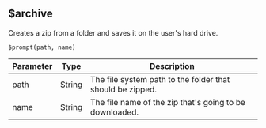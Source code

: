 ## $archive
Creates a zip from a folder and saves it on the user's hard drive.

`$prompt(path, name)`

| Parameter | Type   | Description                                               |
| --------- | ------ | --------------------------------------------------------- |
| path      | String | The file system path to the folder that should be zipped. |
| name      | String | The file name of the zip that's going to be downloaded.   |